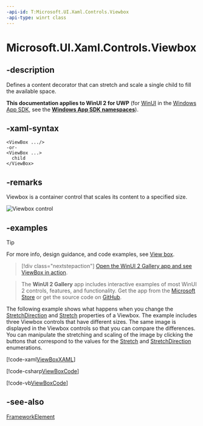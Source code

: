 ```yaml
---
-api-id: T:Microsoft.UI.Xaml.Controls.Viewbox
-api-type: winrt class
---
```


<!-- Class syntax.
public class Viewbox : Windows.UI.Xaml.FrameworkElement, Windows.UI.Xaml.Controls.IViewbox
-->

# Microsoft.UI.Xaml.Controls.Viewbox

## -description
Defines a content decorator that can stretch and scale a single child to fill the available space.

**This documentation applies to WinUI 2 for UWP** (for [WinUI](/windows/apps/winui/winui3/) in the [Windows App SDK](/windows/apps/windows-app-sdk/), see the **[Windows App SDK namespaces](/windows/windows-app-sdk/api/winrt/)**).

## -xaml-syntax
```xaml
<ViewBox .../>
-or-
<ViewBox ...>
  child
</ViewBox>

```


## -remarks
Viewbox is a container control that scales its content to a specified size.

<img alt="Viewbox control" src="images/controls/Viewbox.png" />

## -examples

> [!TIP]
> For more info, design guidance, and code examples, see [View box](/windows/apps/design/controls/view-box).

> [!div class="nextstepaction"]
> [Open the WinUI 2 Gallery app and see ViewBox in action](winui2gallery:/item/ViewBox).

> The **WinUI 2 Gallery** app includes interactive examples of most WinUI 2 controls, features, and functionality. Get the app from the [Microsoft Store](https://www.microsoft.com/store/productId/9MSVH128X2ZT) or get the source code on [GitHub](https://github.com/Microsoft/WinUI-Gallery/tree/winui2).

The following example shows what happens when you change the [StretchDirection](viewbox_stretchdirection.md) and [Stretch](viewbox_stretch.md) properties of a Viewbox. The example includes three Viewbox controls that have different sizes. The same image is displayed in the Viewbox controls so that you can compare the differences. You can manipulate the stretching and scaling of the image by clicking the buttons that correspond to the values for the [Stretch](viewbox_stretch.md) and [StretchDirection](viewbox_stretchdirection.md) enumerations.

[!code-xaml[ViewBoxXAML](../microsoft.ui.xaml/code/ViewBoxSnippet/csharp/MainPage.xaml#SnippetViewBoxXAML)]

[!code-csharp[ViewBoxCode](../microsoft.ui.xaml/code/ViewBoxSnippet/csharp/MainPage.xaml.cs#SnippetViewBoxCode)]

[!code-vb[ViewBoxCode](../microsoft.ui.xaml/code/ViewBoxSnippet/vbnet/MainPage.xaml.vb#SnippetViewBoxCode)]

## -see-also
[FrameworkElement](../microsoft.ui.xaml/frameworkelement.md)

